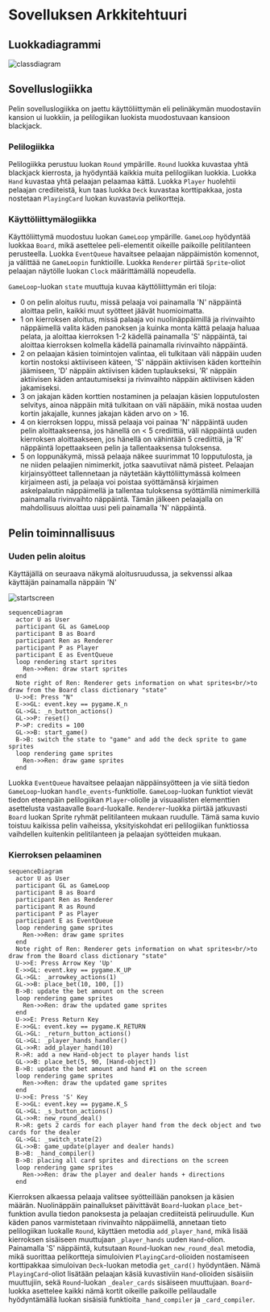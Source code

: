 # Sovelluksen Arkkitehtuuri

## Luokkadiagrammi

![classdiagram](https://user-images.githubusercontent.com/90755361/166474607-5deae4c4-de6e-48eb-b87c-94d8be23fc19.png)

## Sovelluslogiikka

Pelin sovelluslogiikka on jaettu käyttöliittymän eli pelinäkymän muodostaviin kansion ui luokkiin, ja pelilogiikan luokista muodostuvaan kansioon blackjack.

### Pelilogiikka

Pelilogiikka perustuu luokan ```Round``` ympärille. ```Round``` luokka kuvastaa yhtä blackjack kierrosta, ja hyödyntää kaikkia muita pelilogiikan luokkia. Luokka ```Hand``` kuvastaa yhtä pelaajan pelaamaa kättä. Luokka ```Player``` huolehtii pelaajan crediiteistä, kun taas luokka ```Deck``` kuvastaa korttipakkaa, josta nostetaan ```PlayingCard``` luokan kuvastavia pelikortteja.

### Käyttöliittymälogiikka

Käyttöliittymä muodostuu luokan ```GameLoop``` ympärille. ```GameLoop``` hyödyntää luokkaa ```Board```, mikä asettelee peli-elementit oikeille paikoille pelitilanteen perusteella.
Luokka ```EventQueue``` havaitsee pelaajan näppäimistön komennot, ja välittää ne ```GameLoopin``` funktioille. Luokka ```Renderer``` piirtää ```Sprite```-oliot pelaajan näytölle luokan ```Clock``` määrittämällä nopeudella.

```GameLoop```-luokan ```state``` muuttuja kuvaa käyttöliittymän eri tiloja:

- 0 on pelin aloitus ruutu, missä pelaaja voi painamalla 'N' näppäintä aloittaa pelin, kaikki muut syötteet jäävät huomioimatta.
- 1 on kierroksen aloitus, missä palaaja voi nuolinäppäimillä ja rivinvaihto näppäimellä valita käden panoksen ja kuinka monta kättä pelaaja haluaa pelata, ja aloittaa kierroksen 1-2 kädellä painamalla 'S' näppäintä, tai aloittaa kierroksen kolmella kädellä painamalla rivinvaihto näppäintä.
- 2 on pelaajan käsien toimintojen valintaa, eli tulkitaan väli näppäin uuden kortin nostoksi aktiiviseen käteen, 'S' näppäin aktiivisen käden kortteihin jäämiseen, 'D' näppäin aktiivisen käden tuplaukseksi, 'R' näppäin aktiivisen käden antautumiseksi ja rivinvaihto näppäin aktiivisen käden jakamiseksi.
- 3 on jakajan käden korttien nostaminen ja pelaajan käsien lopputulosten selvitys, ainoa näppäin mitä tulkitaan on väli näpääin, mikä nostaa uuden kortin jakajalle, kunnes jakajan käden arvo on > 16.
- 4 on kierroksen loppu, missä pelaaja voi painaa 'N' näppäintä uuden pelin aloittaakseensa, jos hänellä on < 5 crediittiä, väli näppäintä uuden kierroksen aloittaakseen, jos hänellä on vähintään 5 crediittiä, ja 'R' näppäintä lopettaakseen pelin ja tallentaaksensa tuloksensa.
- 5 on loppunäkymä, missä pelaaja näkee suurimmat 10 lopputulosta, ja ne niiden pelaajien nimimerkit, jotka saavutiivat nämä pisteet. Pelaajan kirjainsyötteet tallennetaan ja näytetään käyttöliittymässä kolmeen kirjaimeen asti, ja pelaaja voi poistaa syöttämänsä kirjaimen askelpalautin näppäimellä ja tallentaa tuloksensa syöttämllä nimimerkillä painamalla rivinvaihto näppäintä. Tämän jälkeen pelaajalla on mahdollisuus aloittaa uusi peli painamalla 'N' näppäintä.

## Pelin toiminnallisuus

### Uuden pelin aloitus

Käyttäjällä on seuraava näkymä aloitusruudussa, ja sekvenssi alkaa käyttäjän painamalla näppäin 'N'

![startscreen](https://user-images.githubusercontent.com/90755361/165077096-9966cc6c-79ed-406a-b32d-531af3412a24.png)

```mermaid
sequenceDiagram
  actor U as User
  participant GL as GameLoop
  participant B as Board
  participant Ren as Renderer
  participant P as Player
  participant E as EventQueue
  loop rendering start sprites
    Ren->>Ren: draw start sprites
  end
  Note right of Ren: Renderer gets information on what sprites<br/>to draw from the Board class dictionary "state"
  U->>E: Press "N"
  E->>GL: event.key == pygame.K_n
  GL->GL: _n_button_actions()
  GL->>P: reset()
  P->P: credits = 100
  GL->>B: start_game()
  B->B: switch the state to "game" and add the deck sprite to game sprites
  loop rendering game sprites
    Ren->>Ren: draw game sprites
  end
```
Luokka ```EventQueue``` havaitsee pelaajan näppäinsyötteen ja vie siitä tiedon ```GameLoop```-luokan ```handle_events```-funktiolle.
```GameLoop```-luokan funktiot vievät tiedon eteenpäin pelilogiikan ```Player```-oliolle ja visuaalisten elementtien asettelusta vastaavalle ```Board```-luokalle.
```Renderer```-luokka piirtää jatkuvasti ```Board``` luokan Sprite ryhmät pelitilanteen mukaan ruudulle.
Tämä sama kuvio toistuu kaikissa pelin vaiheissa, yksityiskohdat eri pelilogiikan funktiossa vaihdellen kuitenkin pelitilanteen ja pelaajan syötteiden mukaan.


### Kierroksen pelaaminen

```mermaid
sequenceDiagram
  actor U as User
  participant GL as GameLoop
  participant B as Board
  participant Ren as Renderer
  participant R as Round
  participant P as Player
  participant E as EventQueue
  loop rendering game sprites
    Ren->>Ren: draw game sprites
  end
  Note right of Ren: Renderer gets information on what sprites<br/>to draw from the Board class dictionary "state"
  U->>E: Press Arrow Key 'Up'
  E->>GL: event.key == pygame.K_UP
  GL->GL: _arrowkey_actions(1)
  GL->>B: place_bet(10, 100, [])
  B->B: update the bet amount on the screen
  loop rendering game sprites
    Ren->>Ren: draw the updated game sprites
  end
  U->>E: Press Return Key
  E->>GL: event.key == pygame.K_RETURN
  GL->GL: _return_button_actions()
  GL->GL: _player_hands_handler()
  GL->>R: add_player_hand(10)
  R->R: add a new Hand-object to player hands list
  GL->>B: place_bet(5, 90, [Hand-object])
  B->B: update the bet amount and hand #1 on the screen
  loop rendering game sprites
    Ren->>Ren: draw the updated game sprites
  end
  U->>E: Press 'S' Key
  E->>GL: event.key == pygame.K_S
  GL->GL: _s_button_actions()
  GL->>R: new_round_deal()
  R->R: gets 2 cards for each player hand from the deck object and two cards for the dealer
  GL->GL: _switch_state(2)
  GL->>B: game_update(player and dealer hands)
  B->B: _hand_compiler()
  B->B: placing all card sprites and directions on the screen
  loop rendering game sprites
    Ren->>Ren: draw the player and dealer hands + directions
  end
```

Kierroksen alkaessa pelaaja valitsee syötteillään panoksen ja käsien määrän. Nuolinäppäin painallukset päivittävät ```Board```-luokan ```place_bet```-funktion avulla
tiedon panoksesta ja pelaajan crediiteistä peliruudulle. Kun käden panos varmistetaan rivinvaihto näppäimellä, annetaan tieto pelilogiikan luokalle ```Round```, käyttäen metodia ```add_player_hand```, mikä lisää kierroksen sisäiseen muuttujaan ```_player_hands``` uuden ```Hand```-olion. Painamalla 'S' näppäintä, kutsutaan ```Round```-luokan ```new_round_deal``` metodia, mikä suorittaa pelikortteja simuloivien ```PlayingCard```-olioiden nostamiseen korttipakkaa simuloivan ```Deck```-luokan metodia ```get_card()``` hyödyntäen. Nämä ```PlayingCard```-oliot lisätään pelaajan käsiä kuvastiviin ```Hand```-olioiden sisäisiin muuttujiin, sekä ```Round```-luokan ```_dealer_cards``` sisäiseen muuttujaan. ```Board```-luokka asettelee kaikki nämä kortit oikeille paikoille pelilaudalle hyödyntämällä luokan sisäisiä funktioita ```_hand_compiler``` ja ```_card_compiler```.